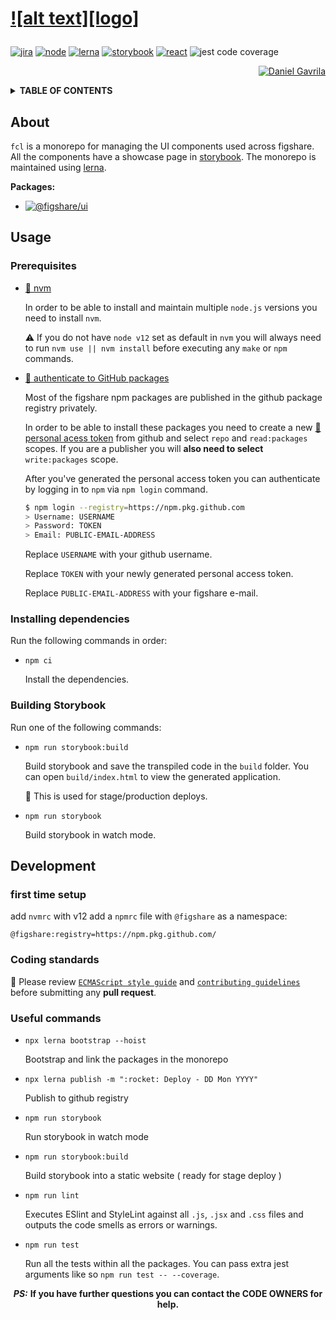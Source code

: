 <h1 id="readme">

[![alt text][logo]](#readme)

</h1>

[![][jira]][jira-url]
[![][node]][node-url]
[![][lerna]][lerna-url]
[![][storybook]][storybook-url]
[![][react]][react-url]
![][coverage]


<div align="right">

[![][duduta]][duduta-url]

</div>


<details>
  <summary><b> TABLE OF CONTENTS </b></summary>

*   [About](#about)
*   [Usage](#usage)
    *   [Prerequisites](#prerequisites)
    *   [Installing dependencies](#installing-dependencies)
    *   [Building Storybook](#building-storybook)
*   [Development](#development)
    *   [Coding standards](#coding-standards)
    *   [Useful commands](#useful-commands)

</details>


## About

`fcl` is a monorepo for managing the UI components used across figshare. All the components have a showcase page in [storybook](https://storybook.figshare.network/). The monorepo is maintained using [lerna][lerna-url].

**Packages:**
*   [![][ui]][ui-url]

## Usage

### Prerequisites

*   [:link: nvm](https://github.com/nvm-sh/nvm#installing-and-updating)

    In order to be able to install and maintain multiple `node.js` versions you need to install `nvm`.

    :warning: If you do not have `node v12` set as default in `nvm` you will always need to run `nvm use || nvm install` before executing any `make` or `npm` commands.


*   [:link: authenticate to GitHub packages](https://docs.github.com/en/packages/using-github-packages-with-your-projects-ecosystem/configuring-npm-for-use-with-github-packages#authenticating-to-github-packages)

    Most of the figshare npm packages are published in the github package registry privately.

    In order to be able to install these packages you need to create a new [:link: personal acess token](https://github.com/settings/tokens) from github and select `repo` and `read:packages` scopes. If you are a publisher you will **also need to select** `write:packages` scope.

    After you've generated the personal access token you can authenticate by logging in to `npm` via `npm login` command.

    ```bash
    $ npm login --registry=https://npm.pkg.github.com
    > Username: USERNAME
    > Password: TOKEN
    > Email: PUBLIC-EMAIL-ADDRESS
    ```

    Replace `USERNAME` with your github username.

    Replace `TOKEN` with your newly generated personal access token.

    Replace `PUBLIC-EMAIL-ADDRESS` with your figshare e-mail.


### Installing dependencies

Run the following commands in order:
*   `npm ci`

    Install the dependencies.


### Building Storybook

Run one of the following commands:
*   `npm run storybook:build`

    Build storybook and save the transpiled code in the `build` folder. You can open `build/index.html` to view the generated application.

    :memo: This is used for stage/production deploys.


*   `npm run storybook`

    Build storybook in watch mode.



## Development

### first time setup
 add `nvmrc` with v12
 add a `npmrc` file with `@figshare` as a namespace:   

 `@figshare:registry=https://npm.pkg.github.com/`

### Coding standards

:memo: Please review [`ECMAScript style guide`](https://github.com/figshare/fig-style-guide/blob/master/ES_STYLE_GUIDE.md) and [`contributing guidelines`](CONTRIBUTING.md) before submitting any **pull request**.


### Useful commands

*   `npx lerna bootstrap --hoist`

    Bootstrap and link the packages in the monorepo


*   `npx lerna publish -m ":rocket: Deploy - DD Mon YYYY"`

    Publish to github registry


*   `npm run storybook`

    Run storybook in watch mode


*   `npm run storybook:build`

    Build storybook into a static website ( ready for stage deploy )


*   `npm run lint`

    Executes ESlint and StyleLint against all `.js`, `.jsx` and `.css` files and outputs the code smells as errors or warnings.


*   `npm run test`

    Run all the tests within all the packages. You can pass extra jest arguments like so `npm run test -- --coverage`.



<div align="center">

**_PS:_**
**If you have further questions you can contact the CODE OWNERS for help.**

</div>

[node]: https://img.shields.io/badge/node-12.x.x-darkorange?logo=node.js "node"
[node-url]: https://nodejs.org/en/

[jira]: https://img.shields.io/badge/JIRA-dashboard-blue?logo=jira "jira"
[jira-url]: https://digital-science.atlassian.net/secure/RapidBoard.jspa?rapidView=78

[react]: https://img.shields.io/badge/react-16.x.x-darkorange?logo=react "react"
[react-url]: https://reactjs.org/

[storybook]: https://img.shields.io/badge/storybook-6.x.x-darkgreen?logo=storybook "storybook"
[storybook-url]: https://storybook.js.org/

[lerna]: https://img.shields.io/badge/lerna-4.x.x-darkgreen?logo=lerna "lerna"
[lerna-url]: https://lerna.js.org/

[ui]: https://img.shields.io/badge/-%40figshare%2Fcomponents-blue?logo=npm "@figshare/ui"
[ui-url]: https://github.com/figshare/fcl/packages/1

[coverage]: https://img.shields.io/badge/code_coverage-100%25-brightgreen?logo=jest "jest code coverage"

[duduta]: https://avatars0.githubusercontent.com/u/1036398?s=32&v=4 "Daniel Gavrila"
[duduta-url]: https://github.com/danielduduta
